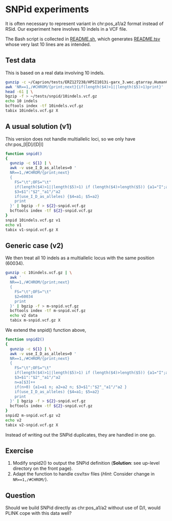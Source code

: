 # SNPid experiments

It is often necessary to represent variant in chr:pos_a1/a2 format instead of RSid. Our experiment here involves 10 indels in a VCF file.

The Bash script is collected in [README.sh](README.sh), which generates [README.tsv](README.tsv) whose very last 10 lines are as intended.

## Test data

This is based on a real data involving 10 indels.

```bash
gunzip -c ~/Caprion/tests/ERZ127238/HPSI1013i-garx_3.wec.gtarray.HumanCoreExome-12_v1_0.imputed_phased.20150604.genotypes.vcf.gz | \
awk 'NR==1,/#CHROM/{print;next}{if(length($4)>1||length($5)>1)print}' | \
head -61 | \
bgzip -f > ~/tests/snpid/10indels.vcf.gz
echo 10 indels
bcftools index -tf 10indels.vcf.gz
tabix 10indels.vcf.gz X
```
## A usual solution (v1)

This version does not handle multiallelic loci, so we only have chr:pos_[I|D]/[D|I]

```bash
function snpid()
{
  gunzip -c ${1} | \
  awk -v use_I_D_as_alleles=0 '
  NR==1,/#CHROM/{print;next}
  {
    FS="\t";OFS="\t"
    if(length($4)>1||length($5)>1) if (length($4)>length($5)) {a1="I";a2="D"} else {a1="D"; a2="I"} else {a1=$4; a2=$5}
    $3=$1":"$2"_"a1"/"a2
    if(use_I_D_as_alleles) {$4=a1; $5=a2}
    print
  }' | bgzip -f > ${2}-snpid.vcf.gz
  bcftools index -tf ${2}-snpid.vcf.gz
}
snpid 10indels.vcf.gz v1
echo v1
tabix v1-snpid.vcf.gz X
```

## Generic case (v2)

We then treat all 10 indels as a multiallelic locus with the same position (60034).

```bash
gunzip -c 10indels.vcf.gz | \
  awk '
  NR==1,/#CHROM/{print;next}
  {
    FS="\t";OFS="\t"
    $2=60034
    print
  }' | bgzip -f > m-snpid.vcf.gz
  bcftools index -tf m-snpid.vcf.gz
  echo v2 data
  tabix m-snpid.vcf.gz X
```

We extend the snpid() function above,

```bash
function snpid2()
{
  gunzip -c ${1} | \
  awk -v use_I_D_as_alleles=0 '
  NR==1,/#CHROM/{print;next}
  {
    FS="\t";OFS="\t"
    if(length($4)>1||length($5)>1) if (length($4)>length($5)) {a1="I";a2="D"} else {a1="D"; a2="I"} else {a1=$4; a2=$5}
    $3=$1":"$2"_"a1"/"a2
    n=a[$3]++
    if(n>0) {a1=a1 n; a2=a2 n; $3=$1":"$2"_"a1"/"a2 }
    if(use_I_D_as_alleles) {$4=a1; $5=a2}
    print
  }' | bgzip -f > ${2}-snpid.vcf.gz
  bcftools index -tf ${2}-snpid.vcf.gz
}
snpid2 m-snpid.vcf.gz v2
echo v2
tabix v2-snpid.vcf.gz X
```

Instead of writing out the SNPid duplicates, they are handled in one go.

## Exercise

1. Modify snpid2() to output the SNPid definition (**Solution**: see up-level directory on the front page).
2. Adapt the function to handle csv/tsv files (*Hint*: Consider change in `NR==1,/#CHROM/`).

## Question

Should we build SNPid directly as chr:pos_a1/a2 without use of D/I, would PLINK cope with this data well?
